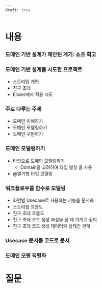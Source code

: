 ```yaml
---
draft: true
---
```

# 내용

### 도메인 기반 설계가 제안된 계기: 쇼츠 회고

### 도메인 기반 설계를 시도한 프로젝트

- 스토리탭 개편
- 친구 초대
- Elixier에서 적용 시도

### 주로 다루는 주제
- 도메인 이해하기
- 도메인 모델링하기
- 도메인 구현하기

### 도메인 모델링하기
- 타입으로 도메인 모델링하기
	- Domain을 고려하여 타입 별칭 을 사용
- @열거형 타입 모델링

### 워크플로우를 함수로 모델링
- 화면별 Usecase로 사용하는 기능을 문서화
- 스토리탭 흐름도
- 친구 초대 흐름도
- 친구 초대 코드 생성 과정을 상 태 기계로 정의
- 친구 초대 코드 생성 데이터와 상태간 관계
### Usecase 문서를 코드로 문서
### 도메인 모델 직렬화


# 질문


